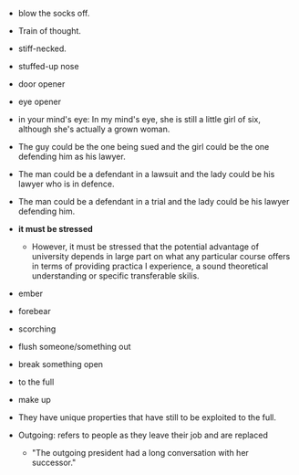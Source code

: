 - blow the socks off.
- Train of thought.
- stiff-necked.
- stuffed-up nose 
- door opener
- eye opener
- in your mind's eye: In my mind's eye, she is still a little girl of six, although she's actually a grown woman.

- The guy could be the one being sued and the girl could be the one defending him as his lawyer.
- The man could be a defendant in a lawsuit and the lady could be his lawyer who is in defence.
- The man could be a defendant in a trial and the lady could be his lawyer defending him.

- **it must be stressed**
  - However, it must be stressed that the potential advantage of university depends in large part on what any particular course offers in terms of providing practica I experience, a sound theoretical understanding or specific transferable skilis.


- ember
- forebear
- scorching
- flush someone/something out
- break something open

- to the full
- make up
- They have unique properties that have still to be exploited to the full.


- Outgoing: refers to people as they leave their job and are replaced
    - "The outgoing president had a long conversation with her successor."